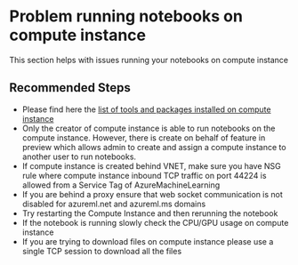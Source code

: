 <properties
  pagetitle="Problem running notebooks on compute instance"
  service="microsoft.machinelearning"
  resource="computeinstance"
  ms.author="vijetajo,smishah"
  selfhelptype="Generic"
  supporttopicids="32745198"
  resourcetags="notebook,computeinstance"
  productpesids="16644"
  cloudenvironments="public,fairfax,mooncake,usnat,ussec"
  articleid="microsoft.machinelearning.computeinstance.problemrunningnotebooks"
  ownershipid="AzureML_AzureMachineLearningServices" />
# Problem running notebooks on compute instance

This section helps with issues running your notebooks on compute instance

## **Recommended Steps**

- Please find here the [list of tools and packages installed on compute instance](https://docs.microsoft.com/azure/machine-learning/concept-compute-instance#contents)
- Only the creator of compute instance is able to run notebooks on the compute instance. However, there is create on behalf of feature in preview which allows admin to create and assign a compute instance to another user to run notebooks.
- If compute instance is created behind VNET, make sure you have NSG rule where compute instance inbound TCP traffic on port 44224 is allowed from a Service Tag of AzureMachineLearning
- If you are behind a proxy ensure that web socket communication is not disabled for azureml.net and azureml.ms domains
- Try restarting the Compute Instance and then rerunning the notebook
- If the notebook is running slowly check the CPU/GPU usage on compute instance
- If you are trying to download files on compute instance please use a single TCP session to download all the files
